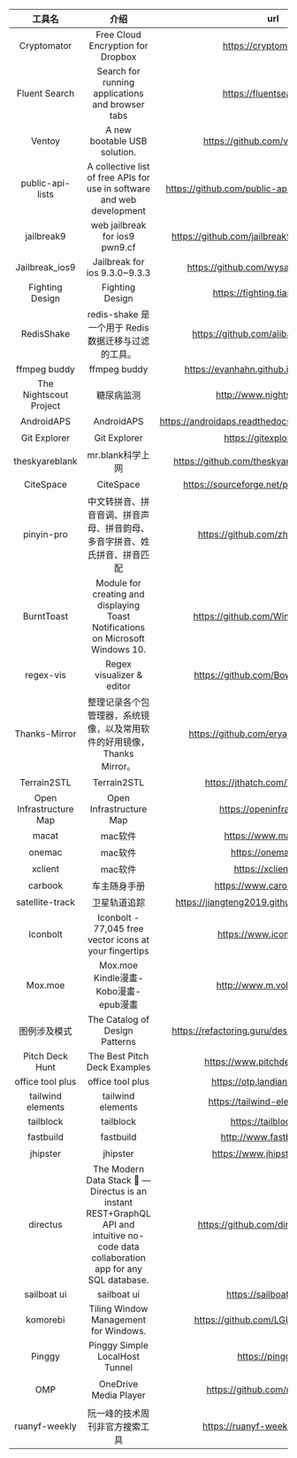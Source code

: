 |         工具名          |                                      介绍                                       |                          url                           |           标签           |
|:-----------------------:|:-------------------------------------------------------------------------------:|:------------------------------------------------------:|:------------------------:|
|       Cryptomator       |                        Free Cloud Encryption for Dropbox                        |                https://cryptomator.org/                |          加密;           |
|      Fluent Search      |                Search for running applications and browser tabs                 |               https://fluentsearch.net/                |          搜索;           |
|         Ventoy          |                          A new bootable USB solution.                           |            https://github.com/ventoy/Ventoy            |       USB;U盘启动;       |
|    public-api-lists     |     A collective list of free APIs for use in software and web development      |  https://github.com/public-api-lists/public-api-lists  |         公共API;         |
|       jailbreak9        |                         web jailbreak for ios9 pwn9.cf                          |   https://github.com/jailbreak9/jailbreak9.github.io   |         IOS越狱;         |
|     Jailbreak_ios9      |                          Jailbreak for ios 9.3.0~9.3.3                          |        https://github.com/wysaid/Jailbreak_ios9        |         IOS越狱;         |
|     Fighting Design     |                                 Fighting Design                                 |             https://fighting.tianyuhao.cn/             |         UI设计;          |
|       RedisShake        |               redis-shake 是一个用于 Redis 数据迁移与过滤的工具。               |         https://github.com/alibaba/RedisShake          | redis;数据迁移;数据过滤; |
|      ffmpeg buddy       |                                  ffmpeg buddy                                   |        https://evanhahn.github.io/ffmpeg-buddy/        |         ffmpeg;          |
| The Nightscout Project  |                                   糖尿病监测                                    |              http://www.nightscout.info/               |       糖尿病监测;        |
|       AndroidAPS        |                                   AndroidAPS                                    | https://androidaps.readthedocs.io/en/latest/index.html |         糖尿病;          |
|      Git Explorer       |                                  Git Explorer                                   |                https://gitexplorer.com/                |       git;命令行;        |
|     theskyareblank      |                                mr.blank科学上网                                 |      https://github.com/theskyareblank/URL-Update      |        科学上网;         |
|        CiteSpace        |                                    CiteSpace                                    |      https://sourceforge.net/projects/citespace/       |        文献综述;         |
|       pinyin-pro        |    中文转拼音、拼音音调、拼音声母、拼音韵母、多音字拼音、姓氏拼音、拼音匹配     |          https://github.com/zh-lx/pinyin-pro           |        汉字拼音;         |
|       BurntToast        | Module for creating and displaying Toast Notifications on Microsoft Windows 10. |          https://github.com/Windos/BurntToast          |          toast;          |
|        regex-vis        |                            Regex visualizer & editor                            |          https://github.com/Bowen7/regex-vis           |    可视化;正则表达式;    |
|      Thanks-Mirror      |     整理记录各个包管理器，系统镜像，以及常用软件的好用镜像，Thanks Mirror。     |        https://github.com/eryajf/Thanks-Mirror         |        仓库镜像;         |
|       Terrain2STL       |                                   Terrain2STL                                   |            https://jthatch.com/Terrain2STL/            |        地图模型;         |
| Open Infrastructure Map |                             Open Infrastructure Map                             |               https://openinframap.org/                |          地图;           |
|          macat          |                                     mac软件                                     |                 https://www.macat.vip/                 |        mac;软件;         |
|         onemac          |                                     mac软件                                     |                  https://onemac.app/                   |        mac;软件;         |
|         xclient         |                                     mac软件                                     |                 https://xclient.info/                  |        mac;软件;         |
|         carbook         |                                  车主随身手册                                   |               https://www.carobook.com/                |          汽车;           |
|     satellite-track     |                                  卫星轨道追踪                                   |    https://jiangteng2019.github.io/satellite-track/    |          卫星;           |
|        Iconbolt         |             Iconbolt - 77,045 free vector icons at your fingertips              |               https://www.iconbolt.com/                |          图标;           |
|         Mox.moe         |                      Mox.moe Kindle漫畫-Kobo漫畫-epub漫畫                       |                http://www.m.volmoe.com/                |       漫画; 资源;        |
|      图例涉及模式       |                         The Catalog of Design Patterns                          |    https://refactoring.guru/design-patterns/catalog    |        设计模式;         |
|     Pitch Deck Hunt     |                          The Best Pitch Deck Examples                           |             https://www.pitchdeckhunt.com/             |         商业PPT;         |
|    office tool plus     |                                office tool plus                                 |             https://otp.landian.vip/zh-cn/             |         office;          |
|    tailwind elements    |                                tailwind elements                                |             https://tailwind-elements.com/             |        tailwind;         |
|        tailblock        |                                    tailblock                                    |                 https://tailblocks.cc/                 |        tailwind;         |
|        fastbuild        |                                    fastbuild                                    |               http://www.fastbuild.run/                |      spring脚手架;       |
|        jhipster         |                                    jhipster                                     |             https://www.jhipster.tech/cn/              |      spring脚手架;       | 
|        directus         |                                    The Modern Data Stack 🐰 — Directus is an instant REST+GraphQL API and intuitive no-code data collaboration app for any SQL database.                                     |             https://github.com/directus/directus              |      数据库;restful;graphql;       | 
|        sailboat ui         |                                    sailboat ui                                    |             https://sailboatui.com/              |      tailwind;       |
|        komorebi         |                                    Tiling Window Management for Windows.                                    |             https://github.com/LGUG2Z/komorebi              |      平铺窗口管理器;windows;       |
|        Pinggy         |                                    Pinggy Simple LocalHost Tunnel                                   |             https://pinggy.io/              |      内网穿透;       |
|        OMP         |                                    OneDrive Media Player                                   |             https://github.com/nini22P/omp              |      onedriver影音播放;       |
|        ruanyf-weekly         |                                    阮一峰的技术周刊非官方搜索工具                                   |             https://ruanyf-weekly.vercel.app/              |      博客;搜索;       |